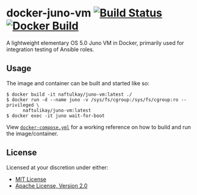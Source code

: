 # docker-juno-vm [![Build Status][travis.svg]][travis] [![Docker Build][docker.svg]][docker]

A lightweight elementary OS 5.0 Juno VM in Docker, primarily used for integration testing of Ansible roles.

## Usage

The image and container can be built and started like so:

```
$ docker build -it naftulkay/juno-vm:latest ./
$ docker run -d --name juno -v /sys/fs/cgroup:/sys/fs/cgroup:ro --privileged \
      naftulikay/juno-vm:latest
$ docker exec -it juno wait-for-boot
```

View [`docker-compose.yml`](./docker-compose.yml) for a working reference on how to build and run the image/container.

## License

Licensed at your discretion under either:

 - [MIT License](./LICENSE-MIT)
 - [Apache License, Version 2.0](./LICENSE-APACHE)

 [docker]: https://hub.docker.com/r/naftulikay/juno-vm/
 [docker.svg]: https://img.shields.io/docker/automated/naftulikay/juno-vm.svg
 [travis]: https://travis-ci.org/naftulikay/docker-juno-vm/
 [travis.svg]: https://travis-ci.org/naftulikay/docker-juno-vm.svg?branch=master
